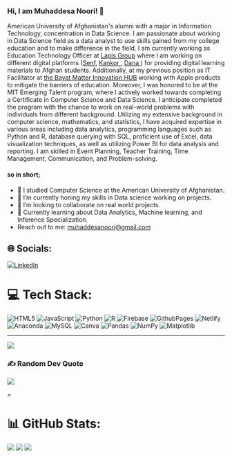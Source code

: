 ### Hi, I am Muhaddesa Noori! 👋


 American University of Afghanistan's alumni with a major in Information Technology, concentration in Data Science. I am passionate about working in Data Science field as a data analyst to use skills gained from my college education and to make difference in the field. 
I am currently working as Education Technology Officer at  <a href="https://education.lapis-group.com/senf/?_gl=1%2Adg27ci%2A_ga%2AMjAyNzY3ODgzNi4xNzM5ODU2MTEy%2A_ga_Q9DF6EYSR7%2AczE3NjE2MzQyNTEkbzE0JGcwJHQxNzYxNjM0MjUxJGo2MCRsMCRoMA..](https://lapis-group.com/" target="_blank">Lapis Group</a>  where I am working on different digital platforms (<a href="https://education.lapis-group.com/senf/?_gl=1%2Adg27ci%2A_ga%2AMjAyNzY3ODgzNi4xNzM5ODU2MTEy%2A_ga_Q9DF6EYSR7%2AczE3NjE2MzQyNTEkbzE0JGcwJHQxNzYxNjM0MjUxJGo2MCRsMCRoMA.." target="_blank" >Senf</a>, <a href="https://kankor.af/" target="_blank" > Kankor </a>
 , <a href="https://afghanistan.learningpassport.org/" target="_blank">Dana </a>
) for providing digital learning materials to Afghan students. Additionally, at my previous position as IT Facilitator at <a href="https://www.matter.ngo/education-afghanistan-innovation/">the Bayat Matter Innovation HUB</a>
  working with Apple products to mitigate the barriers of education. Moreover, I was honored to be at the MIT Emerging Talent program, where I actively worked towards completing a Certificate in Computer Science and Data Science. I anticipate completed the program with the chance to work on real-world problems with individuals from different background. Utilizing my extensive background in computer science, mathematics, and statistics, I have acquired expertise in various areas including data analytics, programming languages such as Python and R, database querying with SQL, proficient use of Excel, data visualization techniques, as well as utilizing Power BI for data analysis and reporting. 
I am skilled in Event Planning, Teacher Training, Time Management, Communication, and Problem-solving. 
#### so in short;
- 🔭 I studied Computer Science at the American University of Afghanistan. 
- 🌱 I’m currently honing my skills in Data science working on projects. 
- 👯 I’m looking to collaborate on real world projects. 
- 💬 Currently learning about Data Analytics,  Machine learning, and Inference Specialization.
- Reach out to me: muhaddesanoori@gmail.com






## 🌐 Socials:
[![LinkedIn](https://img.shields.io/badge/LinkedIn-%230077B5.svg?logo=linkedin&logoColor=white)](https://linkedin.com/in/https://www.linkedin.com/in/muhaddesa-noori-534579155/) 

# 💻 Tech Stack:
![HTML5](https://img.shields.io/badge/html5-%23E34F26.svg?style=for-the-badge&logo=html5&logoColor=white) ![JavaScript](https://img.shields.io/badge/javascript-%23323330.svg?style=for-the-badge&logo=javascript&logoColor=%23F7DF1E)   ![Python](https://img.shields.io/badge/python-3670A0?style=for-the-badge&logo=python&logoColor=ffdd54) ![R](https://img.shields.io/badge/r-%23276DC3.svg?style=for-the-badge&logo=r&logoColor=white) ![Firebase](https://img.shields.io/badge/firebase-%23039BE5.svg?style=for-the-badge&logo=firebase) ![GithubPages](https://img.shields.io/badge/github%20pages-121013?style=for-the-badge&logo=github&logoColor=white) ![Netlify](https://img.shields.io/badge/netlify-%23000000.svg?style=for-the-badge&logo=netlify&logoColor=#00C7B7) ![Anaconda](https://img.shields.io/badge/Anaconda-%2344A833.svg?style=for-the-badge&logo=anaconda&logoColor=white) ![MySQL](https://img.shields.io/badge/mysql-%2300000f.svg?style=for-the-badge&logo=mysql&logoColor=white)  ![Canva](https://img.shields.io/badge/Canva-%2300C4CC.svg?style=for-the-badge&logo=Canva&logoColor=white) ![Pandas](https://img.shields.io/badge/pandas-%23150458.svg?style=for-the-badge&logo=pandas&logoColor=white) ![NumPy](https://img.shields.io/badge/numpy-%23013243.svg?style=for-the-badge&logo=numpy&logoColor=white) ![Matplotlib](https://img.shields.io/badge/Matplotlib-%23ffffff.svg?style=for-the-badge&logo=Matplotlib&logoColor=black) 


---
[![](https://visitcount.itsvg.in/api?id=Muhaddesa&icon=0&color=1)](https://visitcount.itsvg.in)



### ✍️ Random Dev Quote
![](https://quotes-github-readme.vercel.app/api?type=horizontal&theme=radical)



<!-- Proudly created with GPRM ( https://gprm.itsvg.in ) -->
<!-- Proudly created with GPRM ( https://gprm.itsvg.in ) -->

=


# 📊 GitHub Stats:
![](https://github-readme-stats.vercel.app/api?username=Muhaddesa&theme=radical&hide_border=false&include_all_commits=false&count_private=false)
![](https://github-readme-streak-stats.herokuapp.com/?user=Muhaddesa&theme=radical&hide_border=false)
![](https://github-readme-stats.vercel.app/api/top-langs/?username=Muhaddesa&theme=radical&hide_border=false&include_all_commits=false&count_private=false&layout=compact)






<!-- Proudly created with GPRM ( https://gprm.itsvg.in ) -->
